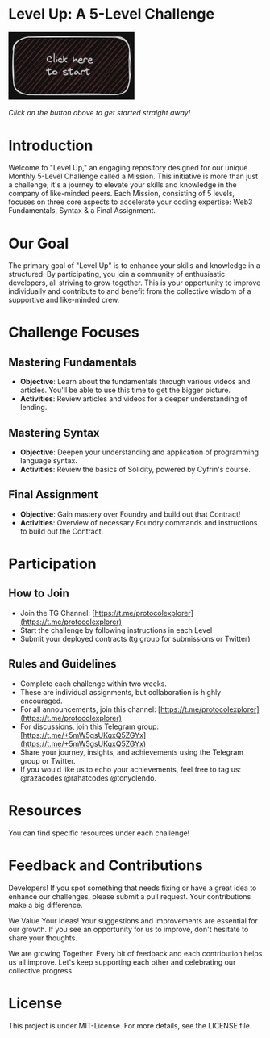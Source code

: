 # Level Up: A 5-Level Challenge

[<img alt="start here" width="250px" src="./starthere.png" />](./Season-1-Defi-Lending/Level-1/Readme.md)

*Click on the button above to get started straight away!*

# Introduction

Welcome to "Level Up," an engaging repository designed for our unique Monthly 5-Level Challenge called a Mission. This initiative is more than just a challenge; it's a journey to elevate your skills and knowledge in the company of like-minded peers. Each Mission, consisting of 5 levels, focuses on three core aspects to accelerate your coding expertise: Web3 Fundamentals, Syntax & a Final Assignment.

# Our Goal

The primary goal of "Level Up" is to enhance your skills and knowledge in a structured. By participating, you join a community of enthusiastic developers, all striving to grow together. This is your opportunity to improve individually and contribute to and benefit from the collective wisdom of a supportive and like-minded crew.

# Challenge Focuses

## Mastering Fundamentals

- **Objective**: Learn about the fundamentals through various videos and articles. You'll be able to use this time to get the bigger picture.
- **Activities**: Review articles and videos for a deeper understanding of lending.

## Mastering Syntax

- **Objective**: Deepen your understanding and application of programming language syntax.
- **Activities**: Review the basics of Solidity, powered by Cyfrin's course.

## Final Assignment

- **Objective**: Gain mastery over Foundry and build out that Contract!
- **Activities**: Overview of necessary Foundry commands and instructions to build out the Contract.

# Participation

## How to Join

- Join the TG Channel: [https://t.me/protocolexplorer](https://t.me/protocolexplorer)
- Start the challenge by following instructions in each Level
- Submit your deployed contracts (tg group for submissions or Twitter)

## Rules and Guidelines

- Complete each challenge within two weeks.
- These are individual assignments, but collaboration is highly encouraged.
- For all announcements, join this channel: [https://t.me/protocolexplorer](https://t.me/protocolexplorer)
- For discussions, join this Telegram group: [https://t.me/+5mW5gsUKqxQ5ZGYx](https://t.me/+5mW5gsUKqxQ5ZGYx)
- Share your journey, insights, and achievements using the Telegram group or Twitter.
- If you would like us to echo your achievements, feel free to tag us: @razacodes @rahatcodes @tonyolendo.

# Resources

You can find specific resources under each challenge!

# Feedback and Contributions

Developers! If you spot something that needs fixing or have a great idea to enhance our challenges, please submit a pull request. Your contributions make a big difference.

We Value Your Ideas! Your suggestions and improvements are essential for our growth. If you see an opportunity for us to improve, don't hesitate to share your thoughts.

We are growing Together. Every bit of feedback and each contribution helps us all improve. Let's keep supporting each other and celebrating our collective progress.

# License

This project is under MIT-License. For more details, see the LICENSE file.
